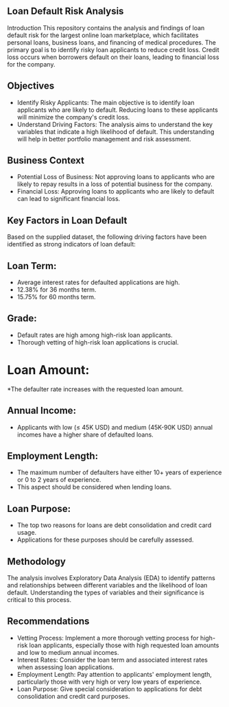 ## Loan Default Risk Analysis
 Introduction
This repository contains the analysis and findings of loan default risk for the largest online loan marketplace, which facilitates personal loans, business loans, and financing of medical procedures. The primary goal is to identify risky loan applicants to reduce credit loss. Credit loss occurs when borrowers default on their loans, leading to financial loss for the company.

## Objectives
* Identify Risky Applicants: The main objective is to identify loan applicants who are likely to default. Reducing loans to these applicants will minimize the company's credit loss.
* Understand Driving Factors: The analysis aims to understand the key variables that indicate a high likelihood of default. This understanding will help in better portfolio management and risk assessment.
## Business Context
* Potential Loss of Business: Not approving loans to applicants who are likely to repay results in a loss of potential business for the company.
* Financial Loss: Approving loans to applicants who are likely to default can lead to significant financial loss.
## Key Factors in Loan Default
Based on the supplied dataset, the following driving factors have been identified as strong indicators of loan default:

## Loan Term:

* Average interest rates for defaulted applications are high.
* 12.38% for 36 months term.
* 15.75% for 60 months term.
## Grade:

* Default rates are high among high-risk loan applicants.
* Thorough vetting of high-risk loan applications is crucial.
# Loan Amount:

*The defaulter rate increases with the requested loan amount.
## Annual Income:

* Applicants with low (≤ 45K USD) and medium (45K-90K USD) annual incomes have a higher share of defaulted loans.
## Employment Length:

* The maximum number of defaulters have either 10+ years of experience or 0 to 2 years of experience.
* This aspect should be considered when lending loans.
## Loan Purpose:

* The top two reasons for loans are debt consolidation and credit card usage.
* Applications for these purposes should be carefully assessed.
## Methodology
The analysis involves Exploratory Data Analysis (EDA) to identify patterns and relationships between different variables and the likelihood of loan default. Understanding the types of variables and their significance is critical to this process.

## Recommendations
* Vetting Process: Implement a more thorough vetting process for high-risk loan applicants, especially those with high requested loan amounts and low to medium annual incomes.
* Interest Rates: Consider the loan term and associated interest rates when assessing loan applications.
* Employment Length: Pay attention to applicants' employment length, particularly those with very high or very low years of experience.
* Loan Purpose: Give special consideration to applications for debt consolidation and credit card purposes.
